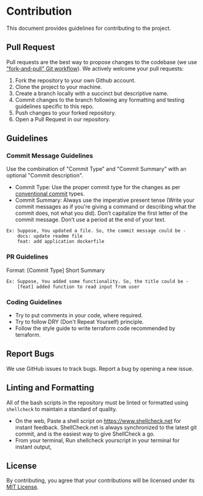 # Contribution
This document provides guidelines for contributing to the project.

## Pull Request
Pull requests are the best way to propose changes to the codebase (we use ["fork-and-pull" Git workflow](https://github.com/susam/gitpr)). We actively welcome your pull requests:

1. Fork the repository to your own Github account.
2. Clone the project to your machine.
3. Create a branch locally with a succinct but descriptive name.
4. Commit changes to the branch following any formatting and testing guidelines specific to this repo.
5. Push changes to your forked repository.
6. Open a Pull Request in our repository.

## Guidelines

### Commit Message Guidelines
Use the combination of "Commit Type" and "Commit Summary" with an optional "Commit description".

* Commit Type: Use the proper commit type for the changes as per [conventional commit](https://www.conventionalcommits.org/en/v1.0.0/) types.
* Commit Summary: Always use the imperative present tense (Write your commit messages as if you're giving a command or describing what the commit does, not what you did). Don’t capitalize the first letter of the commit message. Don’t use a period at the end of your text.
```
Ex: Suppose, You updated a file. So, the commit message could be -
    docs: update readme file
    feat: add application dockerfile
```

### PR Guidelines
Format: [Commit Type] Short Summary

```
Ex: Suppose, You added some functionality. So, the title could be -
    [feat] added function to read input from user
```

### Coding Guidelines
* Try to put comments in your code, where required.
* Try to follow DRY (Don't Repeat Yourself) principle.
* Follow the style guide to write terraform code recommended by terraform.

## Report Bugs
We use GitHub issues to track bugs. Report a bug by opening a new issue.

## Linting and Formatting
All of the bash scripts in the repository must be linted or formatted using `shellcheck` to maintain a standard of quality.
* On the web, Paste a shell script on https://www.shellcheck.net for instant feedback. ShellCheck.net is always synchronized to the latest git commit, and is the easiest way to give ShellCheck a go.
* From your terminal, Run shellcheck yourscript in your terminal for instant output,

## License
By contributing, you agree that your contributions will be licensed under its [MIT License](LICENSE).
